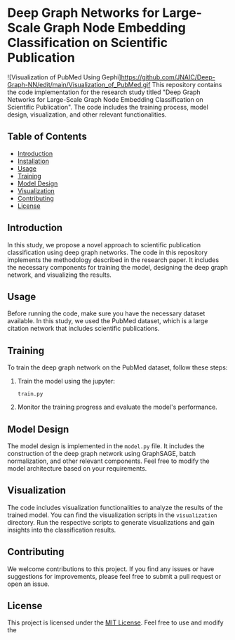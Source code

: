 # Deep Graph Networks for Large-Scale Graph Node Embedding Classification on Scientific Publication
![Visualization of PubMed Using Gephi]<https://github.com/JNAIC/Deep-Graph-NN/edit/main/Visualization_of_PubMed.gif>
This repository contains the code implementation for the research study titled "Deep Graph Networks for Large-Scale Graph Node Embedding Classification on Scientific Publication". The code includes the training process, model design, visualization, and other relevant functionalities.

## Table of Contents
- [Introduction](#introduction)
- [Installation](#installation)
- [Usage](#usage)
- [Training](#training)
- [Model Design](#model-design)
- [Visualization](#visualization)
- [Contributing](#contributing)
- [License](#license)

## Introduction
In this study, we propose a novel approach to scientific publication classification using deep graph networks. The code in this repository implements the methodology described in the research paper. It includes the necessary components for training the model, designing the deep graph network, and visualizing the results.



## Usage
Before running the code, make sure you have the necessary dataset available. In this study, we used the PubMed dataset, which is a large citation network that includes scientific publications.

## Training
To train the deep graph network on the PubMed dataset, follow these steps:


1. Train the model using the jupyter:
   ```
   train.py
   ```

2. Monitor the training progress and evaluate the model's performance.

## Model Design
The model design is implemented in the `model.py` file. It includes the construction of the deep graph network using GraphSAGE, batch normalization, and other relevant components. Feel free to modify the model architecture based on your requirements.

## Visualization
The code includes visualization functionalities to analyze the results of the trained model. You can find the visualization scripts in the `visualization` directory. Run the respective scripts to generate visualizations and gain insights into the classification results.

## Contributing
We welcome contributions to this project. If you find any issues or have suggestions for improvements, please feel free to submit a pull request or open an issue.

## License
This project is licensed under the [MIT License](LICENSE). Feel free to use and modify the
